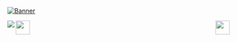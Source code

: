 [![Banner](https://github.com/lendradxx/lendradxx/blob/master/assets/banner-top.png)](https://github.com/lendradxx)

<a href="https://github.com/lendradxx"><img align="left" src="https://profile-counter.glitch.me/lendradxx/count.svg" /></a>
<a href="https://instagram.com/lendradxx"><img align="right" src="https://www.svgrepo.com/show/452229/instagram-1.svg" width="32px"></a>
<a href="https://twitter.com/lendradxx"><img align="" src="https://www.svgrepo.com/show/452121/twitter-1.svg" width="32px"></a>

<!-- ---

<h3 align="center">Follow me on</h3>
<p align="center">
  
</p>

--- -->

<!-- <p align="center">
<img src="https://github-profile-trophy.vercel.app/?username=lendradxx&theme=discord&no-frame=true&margin-w=10&margin-h=10" align="center" />
</p>

--- -->

<!-- <p align="center">
  <a href="https://github.com/lendradxx">
    <img src="https://skillicons.dev/icons?i=flutter,tauri,gtk,qt,git,vscode,docker,androidstudio,idea,figma,linux,react,electron,tailwind,nodejs,html,css,js,ts,sass,rust,go,nim,py,v,cpp,c,cs,angular,svelte,lua,md,github,vala,vite,vue,zig,scala,ruby,kotlin,java,gitlab,scala,swift,perl,ocaml,bash,deno,dotnet,godot,ember,laravel,php,rocket,vercel,mysql,mongodb,redis,cloudflare,dart" />
  </a>
</p> -->

<!-- <p>
<img src="https://github.com/lendradxx/lendradxx/blob/assets/snake.svg?raw" align="center" />
</p> -->
